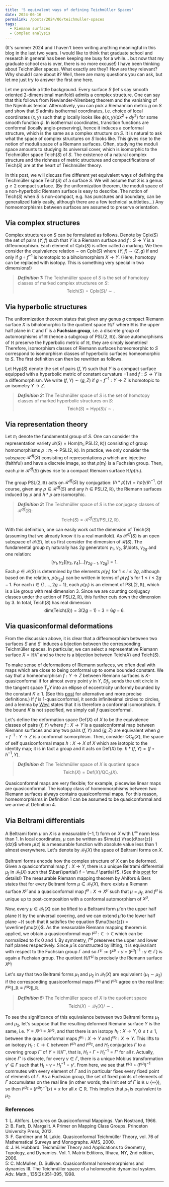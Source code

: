 ```yaml
---
title: '5 equivalent ways of defining Teichmüller Spaces'
date: 2024-06-16
permalink: /posts/2024/06/teichmuller-spaces
tags:
  - Riemann surfaces
  - Complex analysis
---
```


(It's summer 2024 and I haven't been writing anything meaningful in this blog in the last two years. I would like to think that graduate school and research in general has been keeping me busy for a while... but now that my graduate school era is over, there is no more excuse!) I have been thinking about Teichmüller spaces. What exactly are they? How are they relevant? Why should I care about it? Well, there are many questions you can ask, but let me just try to answer the first one here.

Let me provide a little background. Every surface $S$ (let's say smooth oriented $2$-dimensional manifold) admits a complex structure. One can say that this follows from Newlander-Nirenberg theorem and the vanishing of the Nijenhuis tensor. Alternatively, you can pick a Riemannian metric $g$ on $S$ and show that $S$ admits isothermal coordinates, i.e. choice of local coordinates $(x,y)$ such that $g$ locally looks like $\phi(x,y) (dx^2+dy^2)$ for some smooth function $\phi$. In isothermal coordinates, transition functions are conformal (locally angle-preserving), hence it induces a conformal structure, which is the same as a complex structure on $S$. It is natural to ask what the space of complex structures on $S$ looks like. This gives rise to the notion of moduli space of a Riemann surfaces. Often, studying the moduli space amounts to studying its universal cover, which is isomorphic to the Teichmüller space $\text{Teich}(S)$ of $S$. The existence of a natural complex structure and the richness of metric structures and compactifications of $\text{Teich}(S)$ are at the heart of Teichmüller theory.

In this post, we will discuss five different yet equivalent ways of defining the Teichmüller space $\text{Teich}(S)$ of a surface $S$. We will assume that $S$ is a genus $g \geq 2$ compact surface. (By the uniformization theorem, the moduli space of a non-hyperbolic Riemann surface is easy to describe. The notion of $\text{Teich}(S)$ when $S$ is non-compact, e.g. has punctures and boundary, can be generalized fairly easily, although there are a few technical subtleties...) Any homeomorphisms between surfaces are assumed to preserve orientation.

## Via complex structures

Complex structures on $S$ can be formulated as follows. Denote by $\text{Cplx}(S)$ the set of pairs $(Y,f)$ such that $Y$ is a Riemann surface and $f:S \to Y$ is a diffeomorphism.  Each element of $\text{Cplx}(S)$ is often called a marking. We then consider the equivalence relation $\sim$ on $\text{Cplx}(S)$ where $(Y,f) \sim (Z,g)$ if and only if $g \circ f^{-1}$ is homotopic to a biholomorphism $X \to Y$. (Here, homotopy can be replaced with isotopy. This is something very special in two dimensions!)

> **_Definition 1:_** The Teichmüller space of $S$ is the set of homotopy classes of marked complex structures on $S$:
$$
\text{Teich}(S) = \text{Cplx}(S)/\sim.
$$

## Via hyperbolic structures

The uniformization theorem states that given any genus $g$ compact Riemann surface $X$ is biholomorphic to the quotient space $\mathbb{H}/\Gamma$ where $\mathbb{H}$ is the upper half plane in $\mathbb{C}$ and $\Gamma$ is a **Fuchsian group**, i.e. a discrete group of automorphisms of $\mathbb{H}$ (hence a subgroup of $\text{PSL}(2,\mathbb{R})$). Since automorphisms of $\mathbb{H}$ preserve the hyperbolic metric of $\mathbb{H}$, they are simply isometries! Therefore, isomorphism classes of Riemann surfaces homeomorphic to $S$ correspond to isomorphism classes of hyperbolic surfaces homeomorphic to $S$. The first definition can then be rewritten as follows.

Let $\text{Hyp}(S)$ denote the set of pairs $(f,Y)$ such that $Y$ is a compact surface equipped with a hyperbolic metric of constant curvature $-1$ and $f:S \to Y$ is a diffeomorphism. We write $(f,Y) \sim (g,Z)$ if $g \circ f^{-1}:Y \to Z$ is homotopic to an isometry $Y \to Z$.

> **_Definition 2:_** The Teichmüller space of $S$ is the set of homotopy classes of marked hyperbolic structures on $S$:
$$
\text{Teich}(S) = \text{Hyp}(S)/\sim.
$$

## Via representation theory

Let $\pi_1$ denote the fundamental group of $S$. One can consider the representation variety $\mathcal{R}(S) = \text{Hom}(\pi_1, \text{PSL}(2,\mathbb{R}))$ consisting of group homomorphisms $\rho : \pi_1 \to \text{PSL}(2,\mathbb{R})$. In practice, we only consider the subspace $\mathcal{R}^{df}(S)$ consisting of representations $\rho$ which are injective (faithful) and have a discrete image, so that $\rho(\pi_1)$ is a Fuchsian group. Then, each $\rho$ in $\mathcal{R}^{df}(S)$ gives rise to a compact Riemann surface $\mathbb{H}/\rho(\pi_1)$.

The group $\text{PSL}(2,\mathbb{R})$ acts on $\mathcal{R}^{df}(S)$ by conjugation: $(h * \rho)(\gamma) = h \rho(\gamma) h^{-1}$. Of course, given any $\rho \in \mathcal{R}^{df}(S)$ and any $h \in \text{PSL}(2,\mathbb{R})$, the Riemann surfaces induced by $\rho$ and $h*\rho$ are isomorphic.

> **_Definition 3:_** The Teichmüller space of $S$ is the conjugacy classes of $\mathcal{R}^{df}(S)$:
$$
\text{Teich}(S) = \mathcal{R}^{df}(S)/\text{PSL}(2,\mathbb{R}).
$$

With this definition, one can easily work out the dimension of $\text{Teich}(S)$ (assuming that we already know it is a real manifold). As $\mathcal{R}^{df}(S)$ is an open subspace of $\mathcal{R}(S)$, let us first consider the dimension of $\mathcal{R}(S)$. The fundamental group $\pi_1$ naturally has $2g$ generators $\gamma_1$, $\gamma_2$, $\ldots, $\gamma_{2g}$ and one relation:
$$
[\gamma_1, \gamma_2] [\gamma_3, \gamma_4] \ldots [\gamma_{2g-1}, \gamma_{2g}] = 1.
$$
Each $\rho \in \mathcal{R}(S)$ is determined by the elements $\rho(\gamma_i)$ for $1\leq i \leq 2g$, although based on the relation, $\rho(\gamma_{2g})$ can be written in terms of $\rho(\gamma_i)$'s for $1\leq i \leq 2g-1$. For each $i \in \{1,\ldots,2g-1\}$, each $\rho(\gamma_i)$ is an element of $\text{PSL}(2,\mathbb{R})$, which is a Lie group with real dimension $3$. Since we are counting conjugacy classes under the action of $\text{PSL}(2,\mathbb{R})$, this further cuts down the dimension by $3$. In total, $\text{Teich}(S)$ has real dimension
$$
\text{dim}(\text{Teich}(S)) = 3 (2g-1) - 3 = 6g - 6. 
$$

## Via quasiconformal deformations

From the discussion above, it is clear that a diffeomorphism between two surfaces $S$ and $S'$ induces a bijection between the corresponding Teichmüller spaces. In particular, we can select a representative Riemann surface $X = \mathbb{H}/\Gamma$ and so there is a bijection between $\text{Teich}(X)$ and $\text{Teich}(S)$.

To make sense of deformations of Riemann surfaces, we often deal with maps which are close to being conformal up to some bounded constant. We say that a homeomorphism $f: Y \to Z$ between Riemann surfaces is $K$-quasiconformal if for almost every point $y$ in $Y$, $Df_y$ sends the unit circle in the tangent space $T_{y} Y$ into an ellipse of eccentricity uniformly bounded by the constant $K\geq 1$. (See this [post](/post/2020/08/quasiconformal) for alternative and more precise definitions.) If $f$ is $1$-quasiconformal, it sends infinitesimal circles to circles, and a lemma by [Weyl](/posts/2020/09/extremal-length) states that it is therefore a conformal isomorphism. If the bound $K$ is not specified, we simply call $f$ quasiconformal.

Let's define the deformation space $\text{Def}(X)$ of $X$ to be the equivalence classes of pairs $(f,Y)$ where $f: X \to Y$ is a quasiconformal map between Riemann surfaces and any two pairs $(f,Y)$ and $(g,Z)$ are equivalent when $g\circ f^{-1} : Y \to Z$ is a conformal isomorphism. Then, consider $\text{QC}_0(X)$, the space of self quasiconformal maps $h: X \to X$ of $X$ which are isotopic to the identity map; it is in fact a group and it acts on $\text{Def}(X)$ by: $h * (f,Y) = (f \circ h^{-1}, Y)$.

> **_Definition 4:_** The Teichmüller space of $X$ is quotient space
$$
\text{Teich}(X) = \text{Def}(X)/\text{QC}_0(X).
$$

Quasiconformal maps are very flexible; for example, piecewise linear maps are quasiconformal. The isotopy class of homeomorphisms between two Riemann surfaces always contains quasiconformal maps. For this reason, homeomorphisms in Definition 1 can be assumed to be quasiconformal and we arrive at Definition 4.

## Via Beltrami differentials

A Beltrami form $\mu$ on $X$ is a measurable $(-1,1)$ form on $X$ with $L^\infty$ norm less than $1$. In local coordinates, $\mu$ can be written as $\mu(z) \frac{d\bar{z}}{dz}$ where $\mu(z)$ is a measurable function with absolute value less than $1$ almost everywhere. Let's denote by $\mathcal{B}_1(X)$ the space of Beltrami forms on $X$.

Beltrami forms encode how the complex structure of $X$ can be deformed. Given a quasiconformal map $f: X \to Y$, there is a unique Beltrami differential $\mu_f$ in $\mathcal{B}_1(X)$ such that $\bar{\partial} f = \mu_f \partial f$. (See this [post](/posts/2020/11/mrmt) for details!) The measurable Riemann mapping theorem by Ahlfors & Bers states that for every Beltrami form $\mu \in \mathcal{B}_1(X)$, there exists a Riemann surface $X^\mu$ and a quasiconformal map $f^{\mu}: X \to X^\mu$ such that $\mu = \mu_f$, and $f^\mu$ is unique up to post-composition with a conformal automorphism of $X^\mu$.

Now, every $\mu \in \mathcal{B}_1(X)$ can be lifted to a Beltrami form $\hat{\mu}$ on the upper half plane $\mathbb{H}$ by the universal covering, and we can extend $\hat{\mu}$ to the lower half plane $-\mathbb{H}$ such that it satisfies the equation $\mu(\bar{z}) = \overline{\mu(z)}$. As the measurable Riemann mapping theorem is applied, we obtain a quasiconformal map $F^{\mu}: \mathbb{C} \to \mathbb{C}$ which can be normalized to fix $0$ and $1$. By symmetry, $F^{\mu}$ preserves the upper and lower half planes respectively. Since $\hat{\mu}$ is constructed by lifting, it is equivariant with respect to the Fuchsian group $\Gamma$ and so $\Gamma^{\mu} := \{ F^\mu \circ \gamma \circ (F^\mu)^{-1} \: : \: \gamma \in \Gamma\}$ is again a Fuchsian group. The quotient $\mathbb{H}/\Gamma^{\mu}$ is precisely the Riemann surface $X^{\mu}$!

Let's say that two Beltrami forms $\mu_1$ and $\mu_2$ in $\mathcal{B}_1(X)$ are equivalent ($\mu_1 \sim \mu_2$) if the corresponding quasiconformal maps $F^{\mu_1}$ and $F^{\mu_2}$ agree on the real line: $F^{\mu_1}\|\_{\mathbb{R}} \equiv F^{\mu_2}\|\_{\mathbb{R}}$.

> **_Definition 5:_** The Teichmüller space of $X$ is the quotient space
$$
\text{Teich}(X) = \mathcal{B}_1(X)/\sim.
$$

To see the significance of this equivalence between two Beltrami forms $\mu_1$ and $\mu_2$, let's suppose that the resulting deformed Riemann surface $Y$ is the same, i.e. $Y = X^{\mu_1} = X^{\mu_2}$, and that there is an isotopy $h_t: X\to Y$, $0\leq t \leq 1$, between the quasiconformal maps $f^{\mu_1}: X \to Y$ and $f^{\mu_2}: X \to Y$. This lifts to an isotopy $H_t : \mathbb{C} \to \mathbb{C}$ between $F^{\mu_1}$ and $F^{\mu_2}$, and $H_t$ conjugates $\Gamma$ to a covering group $\Gamma'$ of $Y=\mathbb{H}/\Gamma'$, that is, $H_t \circ \Gamma \circ H_t^{-1} = \Gamma'$ for all $t$. Actually, since $\Gamma'$ is discrete, for every $\gamma \in \Gamma$, there is a unique Möbius transformation $\gamma' \in \Gamma$ such that $H_t \circ \gamma \circ H_t^{-1} = \gamma'$. From here, we see that $F^{\mu_2} \circ (F^{\mu_1})^{-1}$ commutes with every element of $\Gamma$ and in particular fixes every fixed point of elements of $\Gamma$. As a Fuchsian group, the set of fixed points of elements of $\Gamma$ accumulates on the real line (in other words, the limit set of $\Gamma$ is $\mathbb{R} \cup \{\infty\}$), so then $F^{\mu_2} \circ (F^{\mu_1})^{-1}(x) = x$ for all $x \in \mathbb{R}$. This implies that $\mu_1$ is equivalent to $\mu_2$.

### References
<a name="fn1">1</a>: L. Ahlfors. Lectures on Quasiconformal Mappings. Van Nostrand, 1966.   
<a name="fn2">2</a>: B. Farb, D. Margalit. A Primer on Mapping Class Groups. Princeton University Press, 2012.   
<a name="fn2">3</a>: F. Gardiner and N. Lakic. Quasiconformal Teichmüller Theory, vol. 76 of Mathematical Surveys and Monographs. AMS, 2000.   
<a name="fn2">4</a>: J. H. Hubbard. Teichmüller Theory and Applications to Geometry, Topology, and Dynamics. Vol. 1. Matrix Editions, Ithaca, NY, 2nd edition, 2006.  
<a name="fn3">5</a>: C. McMullen, D. Sullivan. Quasiconformal homeomorphisms and dynamics III. The Teichmüller space of a holomorphic dynamical system. Adv. Math., 135(2):351–395, 1998.   

------
